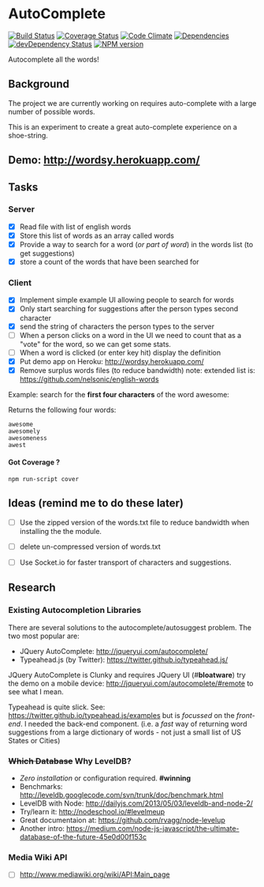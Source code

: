 AutoComplete
============
[![Build Status](https://travis-ci.org/nelsonic/ac.png?branch=master)](https://travis-ci.org/nelsonic/ac)
[![Coverage Status](https://coveralls.io/repos/nelsonic/ac/badge.png)](https://coveralls.io/r/nelsonic/ac)
[![Code Climate](https://codeclimate.com/github/nelsonic/ac.png)](https://codeclimate.com/github/nelsonic/ac)
[![Dependencies](https://david-dm.org/nelsonic/ac.png?theme=shields.io)](https://david-dm.org/nelsonic/ac)
[![devDependency Status](https://david-dm.org/nelsonic/ac/dev-status.svg)](https://david-dm.org/nelsonic/ac#info=devDependencies)
[![NPM version](https://badge.fury.io/js/ac.png)](https://npmjs.org/package/ac)

Autocomplete all the words!

## Background

The project we are currently working on requires auto-complete
with a large number of possible words.

This is an experiment to create a great auto-complete experience
on a shoe-string.

## Demo: http://wordsy.herokuapp.com/



## Tasks

### Server

- [x] Read file with list of english words
- [x] Store this list of words as an array called words
- [x] Provide a way to search for a word (*or part of word*) in the words list (to get suggestions)
- [x] store a count of the words that have been searched for

### Client

- [x] Implement simple example UI allowing people to search for words
- [x] Only start searching for suggestions after the person types second character
- [x] send the string of characters the person types to the server
- [ ] When a person clicks on a word in the UI we need to count
that as a "vote" for the word, so we can get some stats.
- [ ] When a word is clicked (or enter key hit) display the definition
- [x] Put demo app on Heroku: http://wordsy.herokuapp.com/
- [x] Remove surplus words files (to reduce bandwidth)
note: extended list is: https://github.com/nelsonic/english-words

Example: search for the **first four characters** of the word awesome:

Returns the following four words:
```
awesome
awesomely
awesomeness
awest
```


#### Got Coverage ?
```
npm run-script cover
```

## Ideas (remind me to do these later)

- [ ] Use the zipped version of the words.txt file to reduce
bandwidth when installing the the module.

- [ ] delete un-compressed version of words.txt
- [ ] Use Socket.io for faster transport of characters and suggestions.


## Research

### Existing Autocompletion Libraries

There are several solutions to the autocomplete/autosuggest problem.
The two most popular are:

- JQuery AutoComplete: http://jqueryui.com/autocomplete/
- Typeahead.js (by Twitter): https://twitter.github.io/typeahead.js/

JQuery AutoComplete is Clunky and requires JQuery UI (#**bloatware**)
try the demo on a mobile device:
  http://jqueryui.com/autocomplete/#remote to see what I mean.

Typeahead is quite slick.
See: https://twitter.github.io/typeahead.js/examples
but is *focussed* on the *front-end*. I needed the back-end component.
(i.e. a *fast* way of returning word suggestions from a large
  dictionary of words - not just a small list of US States or Cities)

### ~~Which Database~~ Why LevelDB?

- *Zero installation* or configuration required. **#winning**
- Benchmarks: http://leveldb.googlecode.com/svn/trunk/doc/benchmark.html
- LevelDB with Node: http://dailyjs.com/2013/05/03/leveldb-and-node-2/
- Try/learn it: http://nodeschool.io/#levelmeup
- Great documentaion at: https://github.com/rvagg/node-levelup
- Another intro: https://medium.com/node-js-javascript/the-ultimate-database-of-the-future-45e0d00f153c


### Media Wiki API

- [ ] http://www.mediawiki.org/wiki/API:Main_page
